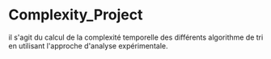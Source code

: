 # Complexity_Project
il s'agit du calcul de la complexité temporelle des différents algorithme de tri en utilisant l'approche d'analyse expérimentale.

